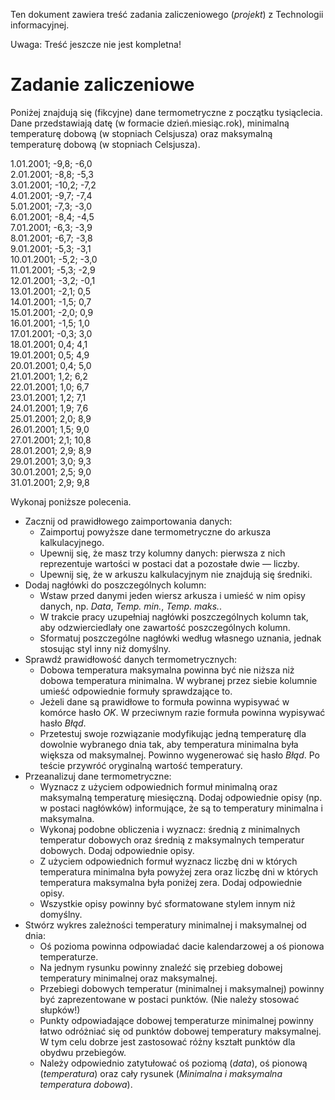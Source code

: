 Ten dokument zawiera treść zadania zaliczeniowego (*projekt*) z Technologii
informacyjnej.

Uwaga: Treść jeszcze nie jest kompletna!

# Zadanie zaliczeniowe

Poniżej znajdują się (fikcyjne) dane termometryczne z początku tysiąclecia.
Dane przedstawiają datę (w formacie dzień.miesiąc.rok), minimalną temperaturę
dobową (w stopniach Celsjusza) oraz maksymalną temperaturę dobową (w stopniach
Celsjusza).

1.01.2001; -9,8; -6,0  
2.01.2001; -8,8; -5,3  
3.01.2001; -10,2; -7,2  
4.01.2001; -9,7; -7,4  
5.01.2001; -7,3; -3,0  
6.01.2001; -8,4; -4,5  
7.01.2001; -6,3; -3,9  
8.01.2001; -6,7; -3,8  
9.01.2001; -5,3; -3,1  
10.01.2001; -5,2; -3,0  
11.01.2001; -5,3; -2,9  
12.01.2001; -3,2; -0,1  
13.01.2001; -2,1; 0,5  
14.01.2001; -1,5; 0,7  
15.01.2001; -2,0; 0,9  
16.01.2001; -1,5; 1,0  
17.01.2001; -0,3; 3,0  
18.01.2001; 0,4; 4,1  
19.01.2001; 0,5; 4,9  
20.01.2001; 0,4; 5,0  
21.01.2001; 1,2; 6,2  
22.01.2001; 1,0; 6,7  
23.01.2001; 1,2; 7,1  
24.01.2001; 1,9; 7,6  
25.01.2001; 2,0; 8,9  
26.01.2001; 1,5; 9,0  
27.01.2001; 2,1; 10,8  
28.01.2001; 2,9; 8,9  
29.01.2001; 3,0; 9,3  
30.01.2001; 2,5; 9,0  
31.01.2001; 2,9; 9,8

Wykonaj poniższe polecenia.
  * Zacznij od prawidłowego zaimportowania danych:
    * Zaimportuj powyższe dane termometryczne do arkusza kalkulacyjnego.
    * Upewnij się, że masz trzy kolumny danych: pierwsza z nich reprezentuje
      wartości w postaci dat a pozostałe dwie — liczby.
    * Upewnij się, że w arkuszu kalkulacyjnym nie znajdują się średniki.
  * Dodaj nagłówki do poszczególnych kolumn:
    * Wstaw przed danymi jeden wiersz arkusza i umieść w nim opisy danych, np.
     *Data*, *Temp. min.*, *Temp. maks.*.
    * W trakcie pracy uzupełniaj nagłówki poszczególnych kolumn tak, aby
      odzwierciedlały one zawartość poszczególnych kolumn.
    * Sformatuj poszczególne nagłówki według własnego uznania, jednak stosując
      styl inny niż domyślny.
  * Sprawdź prawidłowość danych termometrycznych:
    * Dobowa temperatura maksymalna powinna być nie niższa niż dobowa
      temperatura minimalna. W wybranej przez siebie kolumnie umieść odpowiednie
      formuły sprawdzające to.
    * Jeżeli dane są prawidłowe to formuła powinna wypisywać w komórce hasło
      *OK*. W przeciwnym razie formuła powinna wypisywać hasło *Błąd*.
    * Przetestuj swoje rozwiązanie modyfikując jedną temperaturę dla dowolnie
      wybranego dnia tak, aby temperatura minimalna była większa od maksymalnej.
      Powinno wygenerować się hasło *Błąd*. Po teście przywróć oryginalną
      wartość temperatury.
  * Przeanalizuj dane termometryczne:
    * Wyznacz z użyciem odpowiednich formuł minimalną oraz maksymalną
      temperaturę miesięczną. Dodaj odpowiednie opisy (np. w postaci nagłówków)
      informujące, że są to temperatury minimalna i maksymalna.
    * Wykonaj podobne obliczenia i wyznacz: średnią z minimalnych temperatur
      dobowych oraz średnią z maksymalnych temperatur dobowych. Dodaj
      odpowiednie opisy.
    * Z użyciem odpowiednich formuł wyznacz liczbę dni w których temperatura
      minimalna była powyżej zera oraz liczbę dni w których temperatura
      maksymalna była poniżej zera. Dodaj odpowiednie opisy.
    * Wszystkie opisy powinny być sformatowane stylem innym niż domyślny.
  * Stwórz wykres zależności temperatury minimalnej i maksymalnej od dnia:
    * Oś pozioma powinna odpowiadać dacie kalendarzowej a oś pionowa
      temperaturze.
    * Na jednym rysunku powinny znaleźć się przebieg dobowej temperatury
      minimalnej oraz maksymalnej.
    * Przebiegi dobowych temperatur (minimalnej i maksymalnej) powinny być
      zaprezentowane w postaci punktów. (Nie należy stosować słupków!)
    * Punkty odpowiadające dobowej temperaturze minimalnej powinny łatwo
      odróżniać się od punktów dobowej temperatury maksymalnej. W tym celu
      dobrze jest zastosować różny kształt punktów dla obydwu przebiegów.
    * Należy odpowiednio zatytułować oś poziomą (*data*), oś pionową
      (*temperatura*) oraz cały rysunek (*Minimalna i maksymalna temperatura
      dobowa*).
